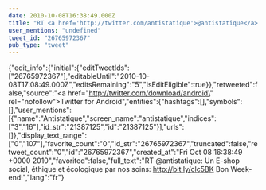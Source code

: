 ```yaml
---
date: 2010-10-08T16:38:49.000Z
title: "RT <a href='http://twitter.com/antistatique'>@antistatique</a>: Un E-shop social, éthique et écologique par nos soins: http://bit.ly/clc5BK Bon Week-end!″"
user_mentions: "undefined"
tweet_id: "26765972367"
pub_type: "tweet"
---
```

{"edit_info":{"initial":{"editTweetIds":["26765972367"],"editableUntil":"2010-10-08T17:08:49.000Z","editsRemaining":"5","isEditEligible":true}},"retweeted":false,"source":"<a href=\"http://twitter.com/download/android\" rel=\"nofollow\">Twitter for Android</a>","entities":{"hashtags":[],"symbols":[],"user_mentions":[{"name":"Antistatique","screen_name":"antistatique","indices":["3","16"],"id_str":"21387125","id":"21387125"}],"urls":[]},"display_text_range":["0","107"],"favorite_count":"0","id_str":"26765972367","truncated":false,"retweet_count":"0","id":"26765972367","created_at":"Fri Oct 08 16:38:49 +0000 2010","favorited":false,"full_text":"RT @antistatique: Un E-shop social, éthique et écologique par nos soins: http://bit.ly/clc5BK Bon Week-end!","lang":"fr"}
